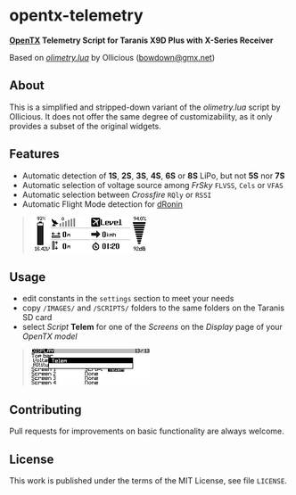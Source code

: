 # opentx-telemetry
**[OpenTX](http://www.Open-TX.org) Telemetry Script for Taranis X9D Plus
with X-Series Receiver**

Based on [_olimetry.lua_](http://YouTu.be/dMNDhq2QJv4) by Ollicious (bowdown@gmx.net)

## About
This is a simplified and stripped-down variant of the _olimetry.lua_ script
by Ollicious. It does not offer the same degree of customizability, as it
only provides a subset of the original widgets.

## Features
* Automatic detection of **1S**, **2S**, **3S**, **4S**, **6S** or **8S** LiPo,
  but not **5S** nor **7S**
* Automatic selection of voltage source among _FrSky_ `FLVSS`, `Cels` or `VFAS`
* Automatic selection between _Crossfire_ `RQly` or `RSSI` 
* Automatic Flight Mode detection for [dRonin](http://dRonin.org)

> ![ScreenShot](screenshot.gif)

## Usage
* edit constants in the `settings` section to meet your needs
* copy `/IMAGES/` and `/SCRIPTS/` folders to the same folders on the Taranis
  SD card
* select _Script_ **Telem** for one of the _Screens_ on the _Display_ page of your
  _OpenTX model_

> ![ScreenScript](screenscript.gif)

## Contributing
Pull requests for improvements on basic functionality are always welcome.

## License
This work is published under the terms of the MIT License, see file `LICENSE`.
